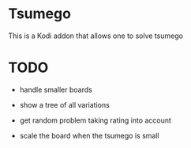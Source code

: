 # Tsumego
This is a Kodi addon that allows one to solve tsumego


# TODO
* handle smaller boards
* show a tree of all variations
* get random problem taking rating into account

* scale the board when the tsumego is small

